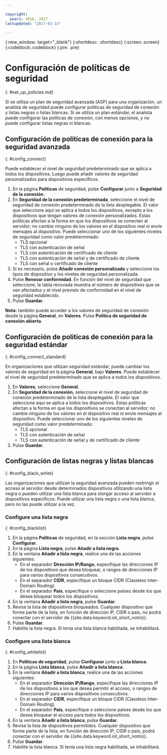 ```yaml
---

copyright:
  years: 2016, 2017
lastupdated: "2017-03-15"

---
```


{:new_window: target="\_blank"}
{:shortdesc: .shortdesc}
{:screen:.screen}
{:codeblock:.codeblock}
{:pre: .pre}

# Configuración de políticas de seguridad
{: #set_up_policies.md}

Si se utiliza un plan de seguridad avanzada (ASP) para una organización, un analista de seguridad puede configurar políticas de seguridad de conexión y listas negras o listas blancas. Si se utiliza un plan estándar, el analista puede configurar las políticas de conexión, con menos opciones, y no puede configurar listas negras ni blancas.

## Configuración de políticas de conexión para la seguridad avanzada
{: #config_connect}

Puede establecer el nivel de seguridad predeterminado que se aplica a todos los dispositivos. Luego puede añadir valores de seguridad personalizados para dispositivos específicos.

1. En la página **Políticas** de seguridad, pulse **Configurar** junto a **Seguridad de la conexión**.
2. En **Seguridad de la conexión predeterminada**, seleccione el nivel de seguridad de conexión predeterminado de la lista desplegable. El valor que seleccione aquí se aplica a todos los dispositivos, excepto a los dispositivos que tengan valores de conexión personalizados. Estas políticas afectan a la forma en que los dispositivos se conectan al servidor; no cambie ninguno de los valores en el dispositivo real ni envíe mensajes al dispositivo. Puede seleccionar uno de los siguientes niveles de seguridad como valor predeterminado:
    - TLS opcional
    - TLS con autenticación de señal
    - TLS con autenticación de certificado de cliente
    - TLS con autenticación de señal y de certificado de cliente
    - TLS con señal o certificado de cliente
3. Si es necesario, pulse **Añadir conexión personalizada** y seleccione los tipos de dispositivo y los niveles de seguridad personalizada. 
3. Pulse **Renovar conformidad**. En función del nivel de seguridad que seleccione, la tabla renovada muestra el número de dispositivos que se ven afectados y el nivel previsto de conformidad en el nivel de seguridad establecido.
4. Pulse **Guardar**.  

**Nota:**
también puede acceder a los valores de seguridad de conexión desde la página **General**, en **Valores**. Pulse **Política de seguridad de conexión abierta**.

## Configuración de políticas de conexión para la seguridad estándar
{: #config_connect_standard}

En organizaciones que utilizan seguridad estándar, puede cambiar los valores de seguridad en la página **General**, bajo **Valores**. Puede establecer el nivel de seguridad predeterminado que se aplica a todos los dispositivos.

1. En **Valores**, seleccione **General**.
2. En **Seguridad de la conexión**, seleccione el nivel de seguridad de conexión predeterminado de la lista desplegable. El valor que seleccione aquí se aplica a todos los dispositivos. Estas políticas afectan a la forma en que los dispositivos se conectan al servidor; no cambie ninguno de los valores en el dispositivo real ni envíe mensajes al dispositivo. Puede seleccionar uno de los siguientes niveles de seguridad como valor predeterminado:
    - TLS opcional
    - TLS con autenticación de señal
    - TLS con autenticación de señal y de certificado de cliente
4. Pulse **Guardar**.  

## Configuración de listas negras y listas blancas
{: #config_black_white}

Las organizaciones que utilizan la seguridad avanzada pueden restringir el acceso al servidor desde determinados dispositivos utilizando una lista negra o pueden utilizar una lista blanca para otorgar acceso al servidor a dispositivos específicos. Puede utilizar una lista negra o una lista blanca, pero no las puede utilizar a la vez.

### Configure una lista negra
{: #config_blacklist}

1. En la página **Políticas** de seguridad, en la sección **Lista negra**, pulse **Configurar**.
2. En la página **Lista negra**, pulse **Añadir a lista negra**.
3. En la ventana **Añadir a lista negra**, realice una de las acciones siguientes:
    - En el separador **Dirección IP/Rango**, especifique las direcciones IP de los dispositivos que desea bloquear, o rangos de direcciones IP para varios dispositivos consecutivos.
    - En el separador **CIDR**, especifique un bloque CIDR (Classless Inter-Domain Routing).
    - En el separador **País**, especifique o seleccione países desde los que desea bloquear todos los dispositivos.
4. En la ventana **Añadir a lista negra**, pulse **Guardar**.
5. Revise la lista de dispositivos bloqueados. Cualquier dispositivo que forme parte de la lista, en función de dirección IP, CIDR o país, no podrá conectar con el servidor de {{site.data.keyword.iot_short_notm}}.
6. Pulse **Guardar**.
7. Habilite la lista negra. Si tenía una lista blanca habilitada, se inhabilitará.

### Configure una lista blanca
{: #config_whitelist}

1. En **Políticas de seguridad**, pulse **Configurar** junto a **Lista blanca**.
2. En la página **Lista blanca**, pulse **Añadir a lista blanca**.
3. En la ventana **Añadir a lista blanca**, realice una de las acciones siguientes:
    - En el separador **Dirección IP/Rango**, especifique las direcciones IP de los dispositivos a los que desea permitir el acceso, o rangos de direcciones IP para varios dispositivos consecutivos.
    - En el separador **CIDR**, especifique un bloque CIDR (Classless Inter-Domain Routing).
    - En el separador **País**, especifique o seleccione países desde los que desea bloquear el acceso para todos los dispositivos.
4. En la ventana **Añadir a lista blanca**, pulse **Guardar**.
5. Revise la lista de dispositivos permitidos. Cualquier dispositivo que forme parte de la lista, en función de dirección IP, CIDR o país, podrá conectar con el servidor de {{site.data.keyword.iot_short_notm}}.
6. Pulse **Guardar**.
7. Habilite la lista blanca. Si tenía una lista negra habilitada, se inhabilitará.
